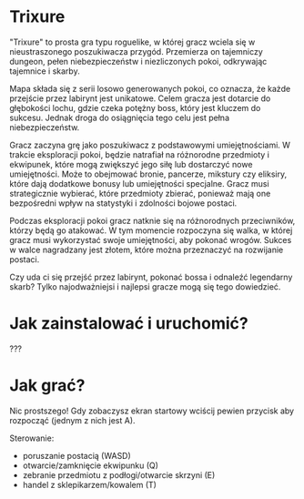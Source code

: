 # Trixure

"Trixure" to prosta gra typu roguelike, w której gracz wciela się w nieustraszonego poszukiwacza przygód. Przemierza on tajemniczy dungeon, pełen niebezpieczeństw i niezliczonych pokoi, odkrywając tajemnice i skarby.

Mapa składa się z serii losowo generowanych pokoi, co oznacza, że każde przejście przez labirynt jest unikatowe. Celem gracza jest dotarcie do głębokości lochu, gdzie czeka potężny boss, który jest kluczem do sukcesu. Jednak droga do osiągnięcia tego celu jest pełna niebezpieczeństw.

Gracz zaczyna grę jako poszukiwacz z podstawowymi umiejętnościami. W trakcie eksploracji pokoi, będzie natrafiał na różnorodne przedmioty i ekwipunek, które mogą zwiększyć jego siłę lub dostarczyć nowe umiejętności. Może to obejmować bronie, pancerze, mikstury czy eliksiry, które dają dodatkowe bonusy lub umiejętności specjalne. Gracz musi strategicznie wybierać, które przedmioty zbierać, ponieważ mają one bezpośredni wpływ na statystyki i zdolności bojowe postaci.

Podczas eksploracji pokoi gracz natknie się na różnorodnych przeciwników, którzy będą go atakować. W tym momencie rozpoczyna się walka, w której gracz musi wykorzystać swoje umiejętności, aby pokonać wrogów. Sukces w walce nagradzany jest złotem, które można przeznaczyć na rozwijanie postaci.

Czy uda ci się przejść przez labirynt, pokonać bossa i odnaleźć legendarny skarb? Tylko najodważniejsi i najlepsi gracze mogą się tego dowiedzieć.

# Jak zainstalować i uruchomić?

???

# Jak grać?

Nic prostszego! Gdy zobaczysz ekran startowy wciścij pewien przycisk aby rozpocząć (jednym z nich jest A). 

Sterowanie:
- poruszanie postacią (WASD)
- otwarcie/zamknięcie ekwipunku (Q)
- zebranie przedmiotu z podłogi/otwarcie skrzyni (E)
- handel z sklepikarzem/kowalem (T)
